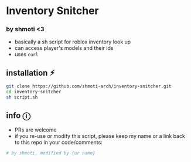 # Inventory Snitcher
### by shmoti <3

- basically a sh script for roblox inventory look up
- can access player's models and their ids
- uses `curl`

## installation ⚡︎

```bash
git clone https://github.com/shmoti-arch/inventory-snitcher.git
cd inventory-snitcher
sh script.sh
```

## info ⓘ

- PRs are welcome
- if you re-use or modify this script, please keep my name or a link back to this repo in your code/comments: 

```bash
# by shmoti, modified by {ur name}
```
